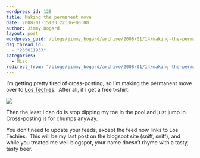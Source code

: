 ```yaml
---
wordpress_id: 128
title: Making the permanent move
date: 2008-01-15T03:22:36+00:00
author: Jimmy Bogard
layout: post
wordpress_guid: /blogs/jimmy_bogard/archive/2008/01/14/making-the-permanent-move.aspx
dsq_thread_id:
  - "265611933"
categories:
  - Misc
redirect_from: "/blogs/jimmy_bogard/archive/2008/01/14/making-the-permanent-move.aspx/"
---
```

I&#8217;m getting pretty tired of cross-posting, so I&#8217;m making the permanent move over to [Los Techies](http://lostechies.com).&nbsp; After all, if I get a free t-shirt:

![](http://images.cafepress.com/product/151380210v9_240x240_Back.jpg)

Then the least I can do is stop dipping my toe in the pool and just jump in.&nbsp; Cross-posting is for chumps anyway.

You don&#8217;t need to update your feeds, except the feed now links to Los Techies.&nbsp; This will be my last post on the blogspot site (sniff, sniff), and while you treated me well blogspot, your name doesn&#8217;t rhyme with a tasty, tasty beer.